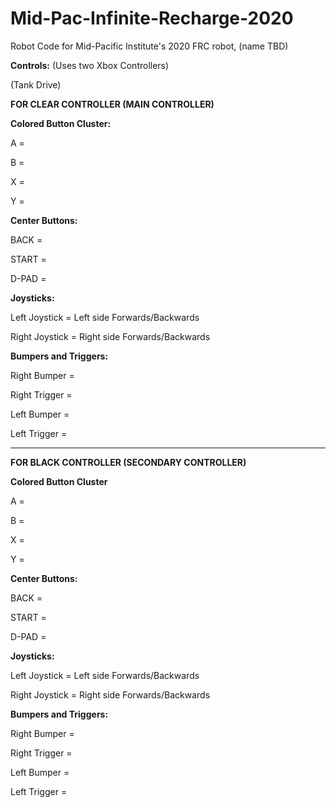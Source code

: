 # Mid-Pac-Infinite-Recharge-2020

Robot Code for Mid-Pacific Institute's 2020 FRC robot, (name TBD)

**Controls:**
(Uses two Xbox Controllers)

(Tank Drive)

**FOR CLEAR CONTROLLER (MAIN CONTROLLER)**

__Colored Button Cluster:__

A = 

B = 

X =

Y =


__Center Buttons:__

BACK =

START =

D-PAD =


__Joysticks:__

Left Joystick = Left side Forwards/Backwards

Right Joystick = Right side Forwards/Backwards


__Bumpers and Triggers:__

Right Bumper = 

Right Trigger =

Left Bumper =

Left Trigger =

------------------------------------------------------------------------

**FOR BLACK CONTROLLER (SECONDARY CONTROLLER)**

__Colored Button Cluster__

A = 

B = 

X =

Y =


__Center Buttons:__

BACK =

START =

D-PAD =


__Joysticks:__

Left Joystick = Left side Forwards/Backwards

Right Joystick = Right side Forwards/Backwards


__Bumpers and Triggers:__

Right Bumper = 

Right Trigger =

Left Bumper =

Left Trigger =
